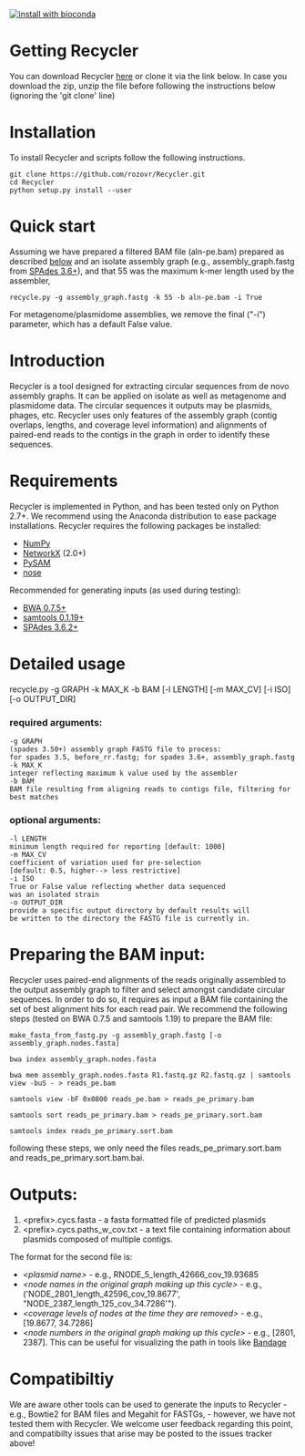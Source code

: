 [![install with bioconda](https://img.shields.io/badge/install%20with-bioconda-brightgreen.svg?style=flat-square)](http://bioconda.github.io/recipes/recycler/README.html)

# Getting Recycler
You can download Recycler [here](https://github.com/Shamir-Lab/Recycler/releases/) or clone it via the link below. In case you download the zip, unzip the file before following the instructions below (ignoring the 'git clone' line)

# Installation
To install Recycler and scripts follow the following instructions.

    git clone https://github.com/rozovr/Recycler.git
    cd Recycler
    python setup.py install --user


# Quick start

Assuming we have prepared a filtered BAM file (aln-pe.bam) prepared as described [below](#bam-prep) and an isolate assembly graph (e.g., assembly_graph.fastg from [SPAdes 3.6+](http://bioinf.spbau.ru/en/spades)), and that 55 was the maximum k-mer length used by the assembler, 

    recycle.py -g assembly_graph.fastg -k 55 -b aln-pe.bam -i True
    
For metagenome/plasmidome assemblies, we remove the final ("-i") parameter, which has a default False value.
    
# Introduction

Recycler is a tool designed for extracting circular sequences from de novo assembly graphs. It can be applied on isolate as well as metagenome and plasmidome data. The circular sequences it outputs may be plasmids, phages, etc. Recycler uses only features of the assembly graph (contig overlaps, lengths, and coverage level information)  and alignments of paired-end reads to the contigs in the graph in order to identify these sequences.  


# Requirements

Recycler is implemented in Python, and has been tested only on Python 2.7+. We recommend using the Anaconda distribution to ease package installations.
Recycler requires the following packages be installed:

* [NumPy](http://www.numpy.org/)
* [NetworkX](http://networkx.github.io/) (2.0+)
* [PySAM](https://github.com/pysam-developers/pysam)
* [nose](https://nose.readthedocs.org/en/latest/)

Recommended for generating inputs (as used during testing):
* [BWA 0.7.5+](https://github.com/lh3/bwa)
* [samtools 0.1.19+](https://github.com/samtools/samtools)
* [SPAdes 3.6.2+](http://bioinf.spbau.ru/en/spades)

# Detailed usage

recycle.py -g GRAPH -k MAX_K -b BAM [-l LENGTH] [-m MAX_CV] [-i ISO] [-o OUTPUT_DIR]

### required arguments:
    
    -g GRAPH
    (spades 3.50+) assembly graph FASTG file to process:
    for spades 3.5, before_rr.fastg; for spades 3.6+, assembly_graph.fastg
    -k MAX_K
    integer reflecting maximum k value used by the assembler
    -b BAM
    BAM file resulting from aligning reads to contigs file, filtering for best matches
 
### optional arguments:

    -l LENGTH
    minimum length required for reporting [default: 1000]
    -m MAX_CV
    coefficient of variation used for pre-selection
    [default: 0.5, higher--> less restrictive]
    -i ISO
    True or False value reflecting whether data sequenced
    was an isolated strain 
    -o OUTPUT_DIR
    provide a specific output directory by default results will
    be written to the directory the FASTG file is currently in.

# <a name="bam-prep">Preparing the BAM input:

Recycler uses paired-end alignments of the reads originally assembled to the output assembly graph to filter and select amongst candidate circular sequences. In order to do so, it requires as input a BAM file containing the set of best alignment hits for each read pair. We recommend the following steps (tested on BWA 0.7.5 and samtools 1.19) to prepare the BAM file:

    make_fasta_from_fastg.py -g assembly_graph.fastg [-o assembly_graph.nodes.fasta]
    
    bwa index assembly_graph.nodes.fasta
    
    bwa mem assembly_graph.nodes.fasta R1.fastq.gz R2.fastq.gz | samtools view -buS - > reads_pe.bam
    
    samtools view -bF 0x0800 reads_pe.bam > reads_pe_primary.bam
    
    samtools sort reads_pe_primary.bam > reads_pe_primary.sort.bam
    
    samtools index reads_pe_primary.sort.bam

following these steps, we only need the files reads_pe_primary.sort.bam and reads_pe_primary.sort.bam.bai.

# Outputs:

1. \<prefix\>.cycs.fasta  - a fasta formatted file of predicted plasmids
2. \<prefix\>.cycs.paths_w_cov.txt - a text file containing information about plasmids composed of multiple contigs.

The format for the second file is:
* *\<plasmid name\>* - e.g., RNODE_5_length_42666_cov_19.93685
* *\<node names in the original graph making up this cycle\>* - e.g., \('NODE_2801_length_42596_cov_19.8677', "NODE_2387_length_125_cov_34.7286'"\).
* *\<coverage levels of nodes at the time they are removed\>* - e.g., \[19.8677, 34.7286\]
* *\<node numbers in the original graph making up this cycle\>* - e.g., \[2801, 2387\]. This can be useful for visualizing the path in tools like [Bandage](https://rrwick.github.io/Bandage/)

# Compatibiltiy
We are aware other tools can be used to generate the inputs to Recycler - e.g., Bowtie2 for BAM files and Megahit for FASTGs, - however, we have not tested them with Recycler. We welcome user feedback regarding this point, and compatibilty issues that arise may be posted to the issues tracker above! 
